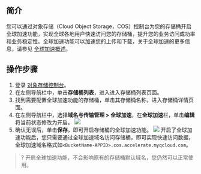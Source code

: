 ## 简介

您可以通过对象存储（Cloud Object Storage，COS）控制台为您的存储桶开启全球加速功能，实现全球各地用户快速访问您的存储桶，提升您的业务访问成功率和业务稳定性。全球加速功能可以加速您的上传和下载，关于全球加速的更多信息，请参见 [全球加速概述](https://cloud.tencent.com/document/product/436/38866)。

## 操作步骤

1. 登录 [对象存储控制台](https://console.cloud.tencent.com/cos5)。
2. 在左侧导航栏中，单击**存储桶列表**，进入进入存储桶列表页面。
3. 找到需要配置全球加速功能的存储桶，单击其存储桶名称，进入存储桶详情页面。
4. 在左侧导航栏中，选择**域名与传输管理 > 全球加速**，在**全球加速**栏，单击**编辑**将当前状态修改为开启。
![](https://main.qcloudimg.com/raw/f2e1b65cbd897512abdeb18c0809b8ed.png)
5. 确认无误后，单击**保存**，即可开启存储桶的全球加速功能。
![](https://main.qcloudimg.com/raw/40803ecec201874a698b0d29bb47187a.png)
开启了全球加速功能后，您只需要通过全球加速域名访问存储桶，即可实现快速访问数据，全球加速域名格式如`<BucketName-APPID>.cos.accelerate.myqcloud.com`。
>? 开启全球加速功能，不会影响原有的存储桶默认域名，您仍然可以正常使用。
>

